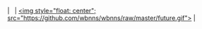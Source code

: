 | &nbsp; | <a href="https://willbinns.org/"><img style="float: center"; src="https://github.com/wbnns/wbnns/raw/master/future.gif"></a> | &nbsp;
